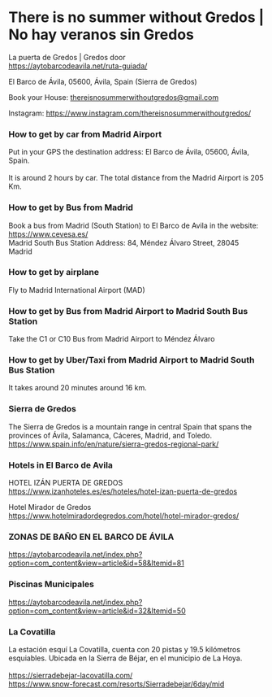 # There is no summer without Gredos | No hay veranos sin Gredos

La puerta de Gredos | Gredos door <BR>
https://aytobarcodeavila.net/ruta-guiada/<BR>  

El Barco de Ávila, 05600, Ávila, Spain  (Sierra de Gredos)<BR>

Book your House: thereisnosummerwithoutgredos@gmail.com<BR>

Instagram: https://www.instagram.com/thereisnosummerwithoutgredos/ <BR>

### How to get by car from Madrid Airport
Put in your GPS the destination address: El Barco de Ávila, 05600, Ávila, Spain.<BR>  
It is around 2 hours by car. The total distance from the Madrid Airport is 205 Km.<BR>
  
### How to get by Bus from Madrid
Book a bus from Madrid (South Station) to El Barco de Avila in the website: https://www.cevesa.es/ <BR>
Madrid South Bus Station Address: 84, Méndez Álvaro Street, 28045 Madrid<BR>
  
### How to get by airplane
Fly to Madrid International Airport (MAD)<BR>
  
### How to get by Bus from Madrid Airport to Madrid South Bus Station
Take the C1 or C10 Bus from Madrid Airport to Méndez Álvaro

### How to get by Uber/Taxi from Madrid Airport to Madrid South Bus Station
It takes around 20 minutes around 16 km.

  
### Sierra de Gredos
The Sierra de Gredos is a mountain range in central Spain that spans the provinces of Ávila, Salamanca, Cáceres, Madrid, and Toledo.<BR>
https://www.spain.info/en/nature/sierra-gredos-regional-park/

### Hotels in El Barco de Avila
HOTEL IZÁN PUERTA DE GREDOS <BR>
https://www.izanhoteles.es/es/hoteles/hotel-izan-puerta-de-gredos <BR>

Hotel Mirador de Gredos <BR>
https://www.hotelmiradordegredos.com/hotel/hotel-mirador-gredos/  

### ZONAS DE BAÑO EN EL BARCO DE ÁVILA
https://aytobarcodeavila.net/index.php?option=com_content&view=article&id=58&Itemid=81
  
### Piscinas Municipales    <BR>
https://aytobarcodeavila.net/index.php?option=com_content&view=article&id=32&Itemid=50  <BR>
  
  
### La Covatilla
La estación esquí La Covatilla, cuenta con 20 pistas y 19.5 kilómetros esquiables. Ubicada en la Sierra de Béjar, en el municipio de La Hoya.<BR>  
https://sierradebejar-lacovatilla.com/ <BR>
https://www.snow-forecast.com/resorts/Sierradebejar/6day/mid  <BR>
  
  
